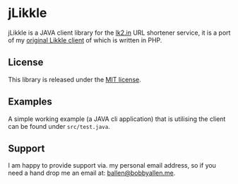jLikkle
======

jLikkle is a JAVA client library for the [lk2.in](http://lk2.in) URL shortener service, it is a
port of my [original Likkle client](https://github.com/bobsta63/likkle) of which is written in PHP.

License
-------

This library is released under the [MIT license](LICENSE).

Examples
--------

A simple working example (a JAVA cli application) that is utilising the client can be found under ```src/test.java```.

Support
-------

I am happy to provide support via. my personal email address, so if you need a hand drop me an email at: [ballen@bobbyallen.me](mailto:ballen@bobbyallen.me).
